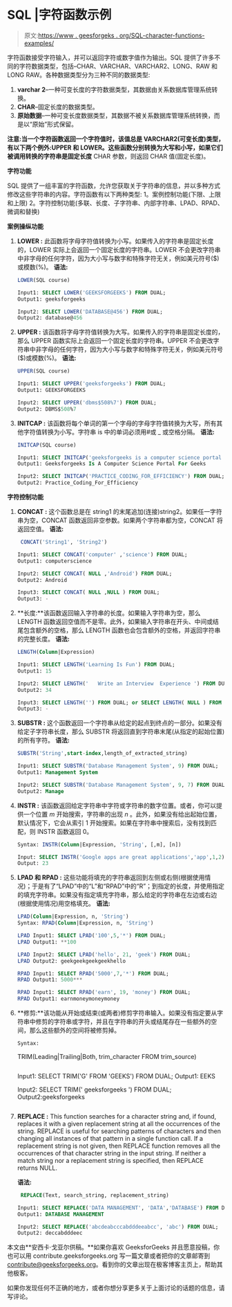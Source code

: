 # SQL |字符函数示例

> 原文:[https://www . geesforgeks . org/SQL-character-functions-examples/](https://www.geeksforgeeks.org/sql-character-functions-examples/)

字符函数接受字符输入，并可以返回字符或数字值作为输出。SQL 提供了许多不同的字符数据类型，包括–CHAR、VARCHAR、VARCHAR2、LONG、RAW 和 LONG RAW。各种数据类型分为三种不同的数据类型:

1.  **varchar 2**–一种可变长度的字符数据类型，其数据由关系数据库管理系统转换。
2.  **CHAR**–固定长度的数据类型。
3.  **原始数据**–一种可变长度数据类型，其数据不被关系数据库管理系统转换，而是以“原始”形式保留。

**注意:**当一个字符函数返回一个字符值时，该值总是 VARCHAR2(可变长度)类型，有以下两个例外:UPPER 和 LOWER。这些函数分别转换为大写和小写，如果它们被调用转换的字符串是**固定长度** CHAR 参数，则返回 CHAR 值(固定长度)。

**字符功能**

SQL 提供了一组丰富的字符函数，允许您获取关于字符串的信息，并以多种方式修改这些字符串的内容。字符函数有以下两种类型:
1。案例控制功能(下限、上限和上限)
2。字符控制功能(多联、长度、子字符串、内部字符串、LPAD、RPAD、微调和替换)

**案例操纵功能**

1.  **LOWER :** 此函数将字母字符值转换为小写。如果传入的字符串是固定长度的，LOWER 实际上会返回一个固定长度的字符串。LOWER 不会更改字符串中非字母的任何字符，因为大小写与数字和特殊字符无关，例如美元符号($)或模数(%)。
    **语法:**

    ```sql
    LOWER(SQL course)
    ```

    ```sql
    Input1: SELECT LOWER('GEEKSFORGEEKS') FROM DUAL;
    Output1: geeksforgeeks

    Input2: SELECT LOWER('DATABASE@456') FROM DUAL;
    Output2: database@456
    ```

2.  **UPPER :** 该函数将字母字符值转换为大写。如果传入的字符串是固定长度的，那么 UPPER 函数实际上会返回一个固定长度的字符串。UPPER 不会更改字符串中非字母的任何字符，因为大小写与数字和特殊字符无关，例如美元符号($)或模数(%)。
    **语法:**

    ```sql
    UPPER(SQL course)
    ```

    ```sql
    Input1: SELECT UPPER('geeksforgeeks') FROM DUAL;
    Output1: GEEKSFORGEEKS

    Input2: SELECT UPPER('dbms$508%7') FROM DUAL;
    Output2: DBMS$508%7
    ```

3.  **INITCAP :** 该函数将每个单词的第一个字母的字母字符值转换为大写，所有其他字符值转换为小写。字符串 is 中的单词必须用#或 _ 或空格分隔。
    **语法:**

    ```sql
    INITCAP(SQL course)
    ```

    ```sql
    Input1: SELECT INITCAP('geeksforgeeks is a computer science portal for geeks') FROM DUAL;
    Output1: Geeksforgeeks Is A Computer Science Portal For Geeks 

    Input2: SELECT INITCAP('PRACTICE_CODING_FOR_EFFICIENCY') FROM DUAL;
    Output2: Practice_Coding_For_Efficiency
    ```

**字符控制功能**

1.  **CONCAT :** 这个函数总是在 string1 的末尾追加(连接)string2。如果任一字符串为空，CONCAT 函数返回非空参数。如果两个字符串都为空，CONCAT 将返回空值。
    **语法:**

    ```sql
     CONCAT('String1', 'String2')
    ```

    ```sql
    Input1: SELECT CONCAT('computer' ,'science') FROM DUAL;
    Output1: computerscience

    Input2: SELECT CONCAT( NULL ,'Android') FROM DUAL;
    Output2: Android 

    Input3: SELECT CONCAT( NULL ,NULL ) FROM DUAL;
    Output3: - 
    ```

2.  **长度:**该函数返回输入字符串的长度。如果输入字符串为空，那么 LENGTH 函数返回空值而不是零。此外，如果输入字符串在开头、中间或结尾包含额外的空格，那么 LENGTH 函数也会包含额外的空格，并返回字符串的完整长度。
    **语法:**

    ```sql
    LENGTH(Column|Expression)
    ```

    ```sql
    Input1: SELECT LENGTH('Learning Is Fun') FROM DUAL;
    Output1: 15 

    Input2: SELECT LENGTH('   Write an Interview  Experience ') FROM DUAL;
    Output2: 34

    Input3: SELECT LENGTH('') FROM DUAL; or SELECT LENGTH( NULL ) FROM DUAL;
    Output3: - 
    ```

3.  **SUBSTR :** 这个函数返回一个字符串从给定的起点到终点的一部分。如果没有给定子字符串长度，那么 SUBSTR 将返回直到字符串末尾(从指定的起始位置)的所有字符。
    **语法:**

    ```sql
    SUBSTR('String',start-index,length_of_extracted_string)
    ```

    ```sql
    Input1: SELECT SUBSTR('Database Management System', 9) FROM DUAL;
    Output1: Management System

    Input2: SELECT SUBSTR('Database Management System', 9, 7) FROM DUAL;
    Output2: Manage 
    ```

4.  **INSTR :** 该函数返回给定字符串中字符或字符串的数字位置。或者，你可以提供一个位置 *m* 开始搜索，字符串的出现 *n* 。此外，如果没有给出起始位置，默认情况下，它会从索引 1 开始搜索。如果在字符串中搜索后，没有找到匹配，则 INSTR 函数返回 0。

    ```sql
    Syntax: INSTR(Column|Expression, 'String', [,m], [n])
    ```

    ```sql
    Input: SELECT INSTR('Google apps are great applications','app',1,2) FROM DUAL;
    Output: 23 
    ```

5.  **LPAD 和 RPAD :** 这些功能将填充的字符串返回到左侧或右侧(根据使用情况)；于是有了“LPAD”中的“L”和“RPAD”中的“R”；到指定的长度，并使用指定的填充字符串。如果没有指定填充字符串，那么给定的字符串在左边或右边(根据使用情况)用空格填充。
    **语法:**

    ```sql
    LPAD(Column|Expression, n, 'String')
    Syntax: RPAD(Column|Expression, n, 'String')
    ```

    ```sql
    LPAD Input1: SELECT LPAD('100',5,'*') FROM DUAL;
    LPAD Output1: **100

    LPAD Input2: SELECT LPAD('hello', 21, 'geek') FROM DUAL;
    LPAD Output2: geekgeekgeekgeekhello

    RPAD Input1: SELECT RPAD('5000',7,'*') FROM DUAL;
    RPAD Output1: 5000*** 

    RPAD Input1: SELECT RPAD('earn', 19, 'money') FROM DUAL;
    RPAD Output1: earnmoneymoneymoney
    ```

6.  **修剪:**该功能从开始或结束(或两者)修剪字符串输入。如果没有指定要从字符串中修剪的字符串或字符，并且在字符串的开头或结尾存在一些额外的空间，那么这些额外的空间将被修剪掉。

    ```sql
    Syntax: 

    ```
    TRIM(Leading|Trailing|Both, trim_character FROM trim_source)
    ```sql

    ```
    Input1: SELECT TRIM('G' FROM 'GEEKS') FROM DUAL;
    Output1: EEKS

    Input2: SELECT TRIM('        geeksforgeeks   ') FROM DUAL; 
    Output2:geeksforgeeks
    ```sql

    ```

7.  **REPLACE :** This function searches for a character string and, if found, replaces it with a given replacement string at all the occurrences of the string. REPLACE is useful for searching patterns of characters and then changing all instances of that pattern in a single function call.
    If a replacement string is not given, then REPLACE function removes all the occurrences of that character string in the input string. If neither a match string nor a replacement string is specified, then REPLACE returns NULL.

    **语法:**

    ```sql
     REPLACE(Text, search_string, replacement_string)
    ```

    ```sql
    Input1: SELECT REPLACE('DATA MANAGEMENT', 'DATA','DATABASE') FROM DUAL;
    Output1: DATABASE MANAGEMENT 

    Input2: SELECT REPLACE('abcdeabcccabdddeeabcc', 'abc') FROM DUAL;            
    Output2: deccabdddeec
    ```

本文由**安西卡·戈亚尔供稿。**如果你喜欢 GeeksforGeeks 并且愿意投稿，你也可以用 contribute.geeksforgeeks.org 写一篇文章或者把你的文章邮寄到 contribute@geeksforgeeks.org。看到你的文章出现在极客博客主页上，帮助其他极客。

如果你发现任何不正确的地方，或者你想分享更多关于上面讨论的话题的信息，请写评论。